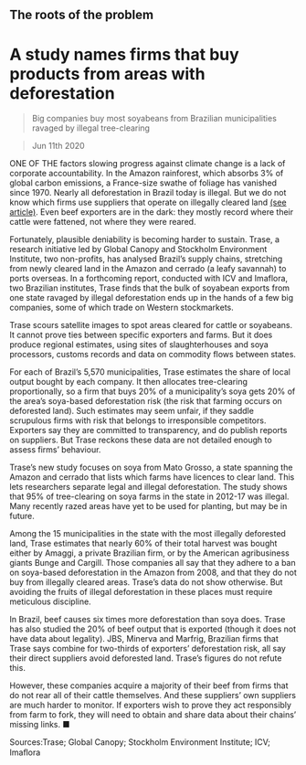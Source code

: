 ## The roots of the problem

# A study names firms that buy products from areas with deforestation

> Big companies buy most soyabeans from Brazilian municipalities ravaged by illegal tree-clearing

> Jun 11th 2020

ONE OF THE factors slowing progress against climate change is a lack of corporate accountability. In the Amazon rainforest, which absorbs 3% of global carbon emissions, a France-size swathe of foliage has vanished since 1970. Nearly all deforestation in Brazil today is illegal. But we do not know which firms use suppliers that operate on illegally cleared land [(see article)](https://www.economist.com//the-americas/2020/06/11/how-big-beef-and-soya-firms-can-stop-deforestation). Even beef exporters are in the dark: they mostly record where their cattle were fattened, not where they were reared.

Fortunately, plausible deniability is becoming harder to sustain. Trase, a research initiative led by Global Canopy and Stockholm Environment Institute, two non-profits, has analysed Brazil’s supply chains, stretching from newly cleared land in the Amazon and cerrado (a leafy savannah) to ports overseas. In a forthcoming report, conducted with ICV and Imaflora, two Brazilian institutes, Trase finds that the bulk of soyabean exports from one state ravaged by illegal deforestation ends up in the hands of a few big companies, some of which trade on Western stockmarkets.

Trase scours satellite images to spot areas cleared for cattle or soyabeans. It cannot prove ties between specific exporters and farms. But it does produce regional estimates, using sites of slaughterhouses and soya processors, customs records and data on commodity flows between states.

For each of Brazil’s 5,570 municipalities, Trase estimates the share of local output bought by each company. It then allocates tree-clearing proportionally, so a firm that buys 20% of a municipality’s soya gets 20% of the area’s soya-based deforestation risk (the risk that farming occurs on deforested land). Such estimates may seem unfair, if they saddle scrupulous firms with risk that belongs to irresponsible competitors. Exporters say they are committed to transparency, and do publish reports on suppliers. But Trase reckons these data are not detailed enough to assess firms’ behaviour.

Trase’s new study focuses on soya from Mato Grosso, a state spanning the Amazon and cerrado that lists which farms have licences to clear land. This lets researchers separate legal and illegal deforestation. The study shows that 95% of tree-clearing on soya farms in the state in 2012-17 was illegal. Many recently razed areas have yet to be used for planting, but may be in future.

Among the 15 municipalities in the state with the most illegally deforested land, Trase estimates that nearly 60% of their total harvest was bought either by Amaggi, a private Brazilian firm, or by the American agribusiness giants Bunge and Cargill. Those companies all say that they adhere to a ban on soya-based deforestation in the Amazon from 2008, and that they do not buy from illegally cleared areas. Trase’s data do not show otherwise. But avoiding the fruits of illegal deforestation in these places must require meticulous discipline.

In Brazil, beef causes six times more deforestation than soya does. Trase has also studied the 20% of beef output that is exported (though it does not have data about legality). JBS, Minerva and Marfrig, Brazilian firms that Trase says combine for two-thirds of exporters’ deforestation risk, all say their direct suppliers avoid deforested land. Trase’s figures do not refute this.

However, these companies acquire a majority of their beef from firms that do not rear all of their cattle themselves. And these suppliers’ own suppliers are much harder to monitor. If exporters wish to prove they act responsibly from farm to fork, they will need to obtain and share data about their chains’ missing links. ■

Sources:Trase; Global Canopy; Stockholm Environment Institute; ICV; Imaﬂora